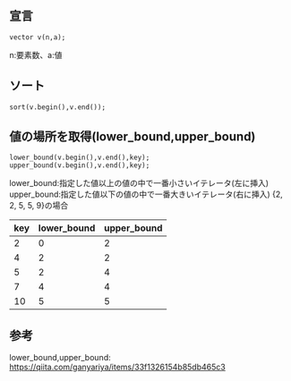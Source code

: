 
## 宣言
```
vector v(n,a);
```
n:要素数、a:値
## ソート
```
sort(v.begin(),v.end());
```

## 値の場所を取得(lower_bound,upper_bound)
```
lower_bound(v.begin(),v.end(),key);
upper_bound(v.begin(),v.end(),key);
```
lower_bound:指定した値以上の値の中で一番小さいイテレータ(左に挿入)
upper_bound:指定した値以下の値の中で一番大きいイテレータ(右に挿入)
{2, 2, 5, 5, 9}の場合

| key | lower_bound | upper_bound |
| ---- | ---- | ---- |
| 2 | 0 | 2 |
| 4 | 2 | 2 |
| 5 | 2 | 4 |
| 7 | 4 | 4 |
| 10 | 5 | 5 |

## 参考
lower_bound,upper_bound: https://qiita.com/ganyariya/items/33f1326154b85db465c3